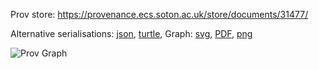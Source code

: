 
Prov store: https://provenance.ecs.soton.ac.uk/store/documents/31477/
	
Alternative serialisations: [json](https://provenance.ecs.soton.ac.uk/store/documents/31477.json), [turtle](https://provenance.ecs.soton.ac.uk/store/documents/31477.ttl), 
Graph: [svg](https://provenance.ecs.soton.ac.uk/store/documents/31477.svg), [PDF](https://provenance.ecs.soton.ac.uk/store/documents/31477.pdf), [png](https://provenance.ecs.soton.ac.uk/store/documents/31477.png)

![Prov Graph](https://provenance.ecs.soton.ac.uk/store/documents/31477.png)

		